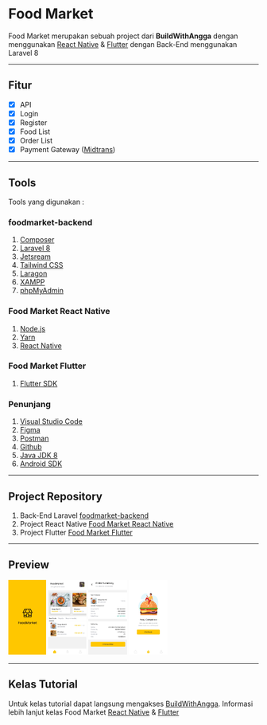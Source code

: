 # Food Market
Food Market merupakan sebuah project dari **BuildWithAngga** dengan menggunakan [React Native](http://bit.ly/BWAFMREACT "BWAFOODMARKET React Native") & [Flutter](http://bit.ly/BWAFM "BWAFOODMARKET Flutter") dengan Back-End menggunakan Laravel 8

---
## Fitur
- [x] API
- [x] Login
- [x] Register
- [x] Food List
- [x] Order List 
- [x] Payment Gateway ([Midtrans](https://midtrans.com/id "Midtrans")) 
---
## Tools
Tools yang digunakan :
### foodmarket-backend
1. [Composer](https://getcomposer.org/)
2. [Laravel 8](https://laravel.com/)
3. [Jetsream](https://jetstream.laravel.com/)
4. [Tailwind CSS](https://tailwindcss.com/)
5. [Laragon](https://laragon.org/)
6. [XAMPP](https://www.apachefriends.org/)
7. [phpMyAdmin](https://www.phpmyadmin.net/)
### Food Market React Native
1. [Node.js](https://nodejs.org/)
2. [Yarn](https://yarnpkg.com/)
3. [React Native](https://reactnative.dev/)
### Food Market Flutter
1. [Flutter SDK](https://flutter.dev/)
### Penunjang
1. [Visual Studio Code](https://code.visualstudio.com/)
2. [Figma](https://www.figma.com/)
3. [Postman](https://www.postman.com/)
4. [Github](https://github.com/)
5. [Java JDK 8](https://www.oracle.com/java/technologies/javase/javase-jdk8-downloads.html)
6. [Android SDK](https://developer.android.com/studio)
---
## Project Repository
1. Back-End Laravel [foodmarket-backend](https://github.com/arnoldarmandosuwuh/foodmarket-backend "Food Market Backend")
2. Project React Native [Food Market React Native](https://github.com/arnoldarmandosuwuh/FoodMarketRN "Food Market React Native")
3. Project Flutter [Food Market Flutter](https://github.com/arnoldarmandosuwuh/food_market_flutter "Food Market Flutter")

---
## Preview
<img src="image/splash.png" height="150" alt="Splash">
<img src="image/home.png" height="150" alt="Splash">
<img src="image/order.png" height="150" alt="Splash">
<img src="image/success.png" height="150" alt="Splash">

---
## Kelas Tutorial
Untuk kelas tutorial dapat langsung mengakses [BuildWithAngga](https://www.buildwithangga.com/kelas "Kelas BuildWithAngga"). Informasi lebih lanjut kelas Food Market [React Native](http://bit.ly/BWAFMREACT "BWAFOODMARKET React Native") & [Flutter](http://bit.ly/BWAFM "BWAFOODMARKET Flutter")